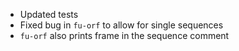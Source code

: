 * Updated tests
* Fixed bug in `fu-orf` to allow for single sequences
* `fu-orf` also prints frame in the sequence comment